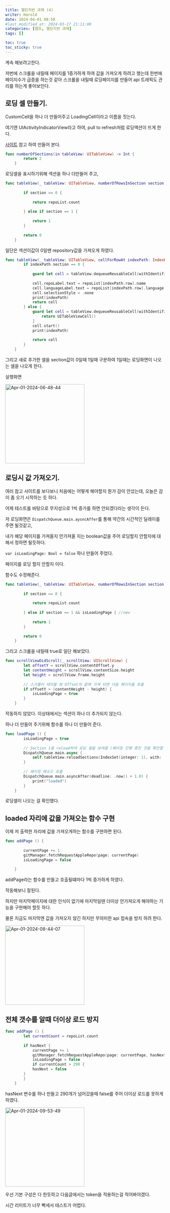 ```yaml
---
title: 챌린지반 과제 (4)
writer: Harold
date: 2024-04-01 08:50
#last_modified_at: 2024-03-17 21:11:00
categories: [캠프, 챌린지반 과제]
tags: []

toc: true
toc_sticky: true
---
```


계속 해보려고한다.

저번에 스크롤을 내릴때 페이지를 1증가하게 하여 값을 가져오게 하려고 했는데 한번에 페이지수가 급증을 하는것 같아 스크롤을 내릴때 로딩페이지를 만들어 api 트래픽도 관리를 하는게 좋아보인다.

## 로딩 셀 만들기.

CustomCell을 하나 더 만들어주고 LoadingCell이라고 이름을 짓는다.

여기엔 UIActivityIndicatorView라고 하여, pull to refresh처럼 로딩액션이 뜨게 한다.

[사이트](https://swieeft.github.io/2020/07/20/PagingTableView.html) 참고 하여 만들어 본다.

```swift
func numberOfSections(in tableView: UITableView) -> Int {
        return 2
    }
```

로딩셀을 표시하기위해 섹션을 하나 더만들어 주고,

```swift
func tableView(_ tableView: UITableView, numberOfRowsInSection section: Int) -> Int {
        
        if section == 0 {
            
            return repoList.count
            
        } else if section == 1 {
            
            return 1
        }
        
        return 0
    }
```

일단은 섹션이값이 0일땐 repository값을 가져오게 하였다.

```swift
func tableView(_ tableView: UITableView, cellForRowAt indexPath: IndexPath) -> UITableViewCell {
        if indexPath.section == 0 {
            
            guard let cell = tableView.dequeueReusableCell(withIdentifier: Constants.identifier, for: indexPath) as? RepoTableViewCell else { return UITableViewCell() }
            
            cell.repoLabel.text = repoList[indexPath.row].name
            cell.languageLabel.text = repoList[indexPath.row].language
            cell.selectionStyle = .none
            print(indexPath)
            return cell
        } else {
            guard let cell = tableView.dequeueReusableCell(withIdentifier: Constants.secondCellName, for: indexPath) as? LoadingCell else {
                return UITableViewCell()
            }
            cell.start()
            print(indexPath)
            
            return cell
        }
    }
```

그리고 새로 추가한 셀을 section값이 0일때 1일때 구분하여 1일때는 로딩화면이 나오는 셀을 나오게 한다.

실행화면

<img src="https://i.ibb.co/ydGJwN4/Apr-01-2024-06-48-44.gif" alt="Apr-01-2024-06-48-44" width="250">

## 로딩시 값 가져오기.

여러 참고 사이트를 보다보니 처음에는 어떻게 해야할지 뭔가 감이 안섰는데, 오늘은 감이 좀 오기 시작하는 듯 하다.

어제 테스트를 바탕으로 무지성으로 1씩 증가를 하면 안되겠다라는 생각이 든다.

저 로딩화면은 `DispatchQueue.main.aysncAffer`를 통해 약간의 시간적인 딜레이를 주면 될것같고,

내가 해당 페이지를 가져올지 안가져올 지는 boolean값을 주어 로딩할지 안할지에 대해서 정하면 될듯하다.

`var isLoadingPage: Bool = false` 하나 만들어 주었다.

페이지를 로딩 할지 안할지 이다.

함수도 수정해준다.

```swift
func tableView(_ tableView: UITableView, numberOfRowsInSection section: Int) -> Int {
        
        if section == 0 {
            
            return repoList.count
            
        } else if section == 1 && isLoadingPage { //new
            
            return 1
        }
        
        return 0
    }
```

그리고 스크롤을 내릴때 true로 일단 해보았다.

```swift
func scrollViewDidScroll(_ scrollView: UIScrollView) {
        let offsetY = scrollView.contentOffset.y
        let contentHeight = scrollView.contentSize.height
        let height = scrollView.frame.height
        
        // 스크롤이 테이블 뷰 Offset의 끝에 가게 되면 다음 페이지를 호출
        if offsetY > (contentHeight - height) {
            isLoadingPage = true
        }
    }
```

작동하지 않았다. 이상태에서는 섹션이 하나 더 추가되지 않는다.

하나 더 만들어 주기위해 함수를 하나 더 만들어 준다.

```swift
func loadPage () {
        isLoadingPage = true
        
        // Section 1을 reload하여 로딩 셀을 보여줌 (페이징 진행 중인 것을 확인할 수 있도록)
        DispatchQueue.main.async {
            self.tableView.reloadSections(IndexSet(integer: 1), with: .none)
        }
        
        // 페이징 메소드 호출
        DispatchQueue.main.asyncAfter(deadline: .now() + 1.0) {
            print("loaded")
        }
    }
```

로딩셀이 나오는 걸 확인했다.

## loaded 자리에 값을 가져오는 함수 구현

이제 저 출력한 자리에 값을 가져오게하는 함수를 구현하면 된다.

```swift
func addPage () {
        
        currentPage += 1
        gitManager.fetchRequestAppleRepo(page: currentPage)
        isLoadingPage = false
        
    }
```

addPage라는 함수를 만들고 호출될떄마다 1씩 증가하게 하였다.

작동해보니 잘된다.

하지만 마지막페이지에 대한 인식이 없기에 마지막일땐 더이상 안가져오게 해야하는 기능을 구현해야 할듯 하다.

물론 지금도 마지막엔 값을 가져오지 않긴 하지만 무의미한 api 접속을 방지 하려 한다.

<img src="https://i.ibb.co/kmC3b08/Apr-01-2024-08-44-07.gif" alt="Apr-01-2024-08-44-07" width="250">

## 전체 갯수를 알때 더이상 로드 방지

```swift
func addPage () {   
        let currentCount = repoList.count
        
        if hasNext {
            currentPage += 1
            gitManager.fetchRequestAppleRepo(page: currentPage, hasNext: hasNext)
            isLoadingPage = false
            if currentCount > 290 {
            hasNext = false
        }
        }
    }
```

hasNext 변수를 하나 만들고 290개가 넘어갔을때 false를 주어 더이상 로드를 못하게 하였다.

<img src="https://i.ibb.co/rtDWpG5/Apr-01-2024-09-53-49.gif" alt="Apr-01-2024-09-53-49" width="250">

우선 기본 구성은 다 한듯하고 다음글에서는 token을 적용하는걸 적어봐야겠다.

시간 리미트가 너무 빡세서 테스트가 어렵다.